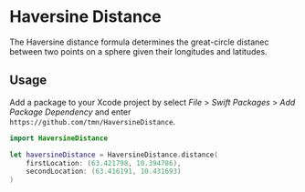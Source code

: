 # Haversine Distance

The Haversine distance formula determines the great-circle distanec between two points on a sphere given their longitudes and latitudes.

## Usage

Add a package to your Xcode project by select _File_ > _Swift Packages_ > _Add Package Dependency_ and enter `https://github.com/tmn/HaversineDistance`.

```swift
import HaversineDistance

let haversineDistance = HaversineDistance.distance(
    firstLocation: (63.421798, 10.394786),
    secondLocation: (63.416191, 10.431693)
)
```
